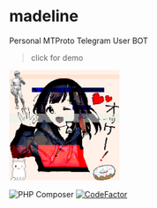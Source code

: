# madeline
Personal MTProto Telegram User BOT
> click for demo
<a href="https://youtu.be/N4ZI5xgf0dA">
    <img src="assets/default.jpg" width="200px" height="200px"/>
</a>

![PHP Composer](https://github.com/Cvar1984/madeline/workflows/PHP%20Composer/badge.svg?branch=master)
[![CodeFactor](https://www.codefactor.io/repository/github/cvar1984/madeline/badge)](https://www.codefactor.io/repository/github/cvar1984/madeline)


